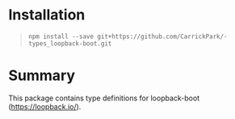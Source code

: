 # Installation
> `npm install --save git+https://github.com/CarrickPark/-types_loopback-boot.git`

# Summary
This package contains type definitions for loopback-boot (https://loopback.io/).
